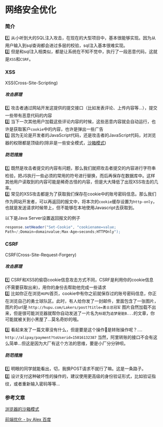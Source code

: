 # 网络安全优化  


### 简介 
1️⃣ 从小听到大的SQL注入攻击，在现在的大型项目中，基本很能够实现。因为从用户输入到sql查询都会进过多层的校验，sql注入基本很难实现。   
2️⃣ 但是和sql注入相类似，都是让系统在不知不觉中，执行了一段恶意代码，这就是`XSS`和`CSRF`。 


### XSS 
XSS(Cross-Site-Scripting)
##### 攻击原理
1️⃣ 攻击者通过网站开发这提供的提交接口（比如发表评论、上传内容等...），提交一些带有恶意代码的内容  
2️⃣ 当下一次其他用户加载这些评论内容的时候，这些恶意内容就会自动运行，也许是获取客户`cookie`中的内容，也许是弹出一些广告  
3️⃣ 因为无论是开发者的JavaScript代码，还是攻击者的JavaScript代码，对浏览器的权限都是顶级的(除非是一些安全模式，[沙箱模式](https://www.cnblogs.com/slly/p/6639173.html))   

##### 防范措施 
1️⃣ 既然是攻击者提交的内容有问题，那么我们就把攻击者提交的内容进行字符串检验，把JS执行一些必须的常用的符号进行替换，而后再保存在数据库中。这样其他用户读取到的内容可能是稀奇古怪的内容，但是大大降低了出现XSS攻击的几率。  
2️⃣ 常见的XSS攻击都是为了获取我们保存在cookie中的账号密码信息。那么我们作为网站开发者，可以再返回的报文中，将本次的`cookie`缓存设置为`http-only`，也就是发送请求时候带上，但不能够在本地使用Javascript去获取到。   

以下是Java Server设置返回报文的例子 
```java
response.setHeader("Set-Cookie", "cookiename=value;
Path=/;Domain=domainvalue;Max-Age=seconds;HTTPOnly");
```

### CSRF
CSRF(Cross-Site-Request-Forgery) 

##### 攻击原理
1️⃣ CSRF和XSS的偷窃cookie信息攻击方式不同，CSRF是利用你的cookie信息(不需要获取出来)，用你的身份去帮助他完成一些请求  
2️⃣ 比如你正在浏览`HUPU`首页，cookie中有你之前就保存过的账号密码信息，你正在浏览自己的勇士球队区。此时，有人给你发了一封邮件，里面包含了一张图片，图片的url是 
`http://hupu.com/Lakers/post?title=勇士总冠军`
图片自然加载不出来，但是很可能浏览器就帮你自动发送了一片名为`标题`为`追梦是脏B...`的文章，你可能就被关到小黑屋了...莫名奇妙的哦。  

3️⃣ 看起来发了一篇文章没有什么，但是要是这个操作是转账操作呢？....
`http://alipay/payment?toUserid=15016132387` 
当然，阿里转账的接口不会有这么简单...但这是因为大厂有这个方法的思维，要是小厂分分钟呗。 

##### 防范措施 
1️⃣ 明眼的同学就能看出，切，我换POST请求不就行了嘛。这是一条路子。  
2️⃣ 设计支付这种破坏性的操作的，建议使用更高级的身份验证形式，比如验证指纹，或者重新输入密码等等...

### 参考文章
[浏览器的沙箱模式](https://www.cnblogs.com/slly/p/6639173.html)  

[前端优化 - by Alex 百度](https://juejin.im/book/5a8f9ddcf265da4e9f6fb959/section/5a8f9f7bf265da4e82635e46)